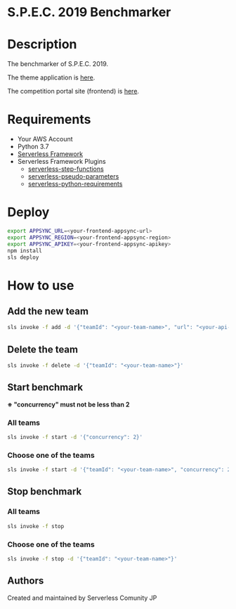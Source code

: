 S.P.E.C. 2019 Benchmarker
==========

# Description
The benchmarker of S.P.E.C. 2019.

The theme application is [here](https://github.com/marcy-terui/spec2019-theme).

The competition portal site (frontend) is [here](https://github.com/hassaku63/serverlessdays2019-spec-frontend).

# Requirements
- Your AWS Account
- Python 3.7
- [Serverless Framework](https://serverless.com/)
- Serverless Framework Plugins
  - [serverless-step-functions](https://github.com/horike37/serverless-step-functions)
  - [serverless-pseudo-parameters](https://github.com/svdgraaf/serverless-pseudo-parameters)
  - [serverless-python-requirements](https://github.com/UnitedIncome/serverless-python-requirements)

# Deploy

```sh
export APPSYNC_URL=<your-frontend-appsync-url>
export APPSYNC_REGION=<your-frontend-appsync-region>
export APPSYNC_APIKEY=<your-frontend-appsync-apikey>
npm install
sls deploy
```

# How to use

## Add the new team

```sh
sls invoke -f add -d '{"teamId": "<your-team-name>", "url": "<your-api-base-url>"}'
```

## Delete the team

```sh
sls invoke -f delete -d '{"teamId": "<your-team-name>"}'
```

## Start benchmark

**※ "concurrency" must not be less than 2**

### All teams

```sh
sls invoke -f start -d '{"concurrency": 2}'
```

### Choose one of the teams

```sh
sls invoke -f start -d '{"teamId": "<your-team-name>", "concurrency": 2}'
```

## Stop benchmark

### All teams

```sh
sls invoke -f stop
```

### Choose one of the teams

```sh
sls invoke -f stop -d '{"teamId": "<your-team-name>"}'
```

Authors
-------

Created and maintained by Serverless Comunity JP
